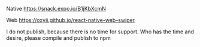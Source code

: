 Native https://snack.expo.io/B1jKbXcmN

Web https://oxyii.github.io/react-native-web-swiper

I do not publish, because there is no time for support. Who has the time and desire, please compile and publish to npm
